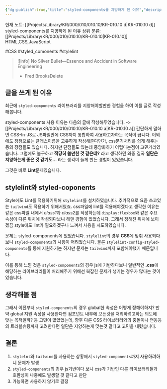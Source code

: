 ```yaml
---
{"dg-publish":true,"title":"styled-components를 지양하게 된 이유","description":"stylelint를 사용하면서 css라이브러리들과 앞으로의 호환성을 위해 styled-components는 지양하는게 좋은것 같다고 느낀 글입니다.","permalink":"/projects/library/kr/000/010/010-10/kr-010-10-d/","dgPassFrontmatter":true,"noteIcon":"0","created":"2025-02-25T22:41:30.867+09:00","updated":"2025-03-18T02:02:11.415+09:00"}
---
```


현재 노트: [[Projects/Library/KR/000/010/010.10/KR-010.10 d\|KR-010.10 d]] styled-components를 지양하게 된 이유
상위 분류: [[Projects/Library/KR/000/010/010.10/KR-010.10\|KR-010.10]] HTML,CSS,JavaScript

#CSS #styled_comonents #stylelint



>![info]
>No Silver Bullet—Essence and Accident in Software Engineering
>	- Fred BrooksDelete


## 글을 쓰게 된 이유
최근에 `styled-components` 라이브러리를 지양해야할만한 경험을 하여 이를 글로 작성해봅니다. 

styled-components 사용 이유는 다음의 글에 작성해두었습니다. -> [[Projects/Library/KR/000/010/010.10/KR-010.10 a\|KR-010.10 a]]
간단하게 말하면 CSS-In-JS로 JS파일안에 CSS까지 통합하여 사용하고자하는 목적이 큽니다.
이외에도 장점으로는 클래스이름을 고유하게 작성해준다던가, css분기처리를 쉽게 해주는 등의 장점들도 있습니다.
하지만 단점들도 있는데 중앙화하기 어렵다는점이 고민거리였습니다. 그럼에도 불구하고 **적당히 쓸만한 것 같은데?** 라고 생각하던 와중 결국 **일단은 지양하는게 좋은 것 같기도...** 라는 생각이 들게 만든 경험이 있었습니다.

그것은 바로 **Lint**문제였습니다.

## stylelint와 styled-coponents
Style에도 Lint를 적용하기위해 `stylelint`를 설치하였습니다. 추가적으로 요즘 쓰고있는 `tailwind`도 적용하기 위해서였죠. css파일에 lint를 적용해야겠다고 생각한 이유는 같은 css파일 내에서 *class1*과 *class2*를 작성하는데 `display:flexbox`와 같은 주요 속성이 다른 위치에 작성되다보니 헤맨 경험이 있었습니다. 그래서 정해진 위치에 보이겠끔 style에도 lint가 필요하겠구나 느껴서 사용을 시도하였습니다.

문제는 styled-components에 있었습니다. `stylelint`의 경우 **CSS**에 맞춰 사용되다보니 `styled-components`의 사용이 어려웠습니다. 물론 `stylelint-config-styled-components`를 통해 지원하기는 하지만 문제는 `tailwind`까지 포함해야했기 때문입니다.

이를 통해 느낀 것은 `styled-components`의 경우 js에 기반하다보니 일반적인 **.css**에 해당하는 라이브러리들이 처리해주기 위해선 복잡한 문제가 생기는 경우가 많다는 것이었습니다.

## 생각해볼 점
그래서 이전부터 `styled-components`의 경우 global한 속성은 어떻게 정해야하지?
만약 global 지원 속성을 사용한다면 컴포넌트 내부에 모든것을 처리하려고하는 의도에 맞는 목적일까? 등 고민이 많았었는데,
향후 다른 CSS 라이브러리와의 충돌이나 연동등의 트러블슈팅까지 고려한다면 일단은 지양하는게 맞는것 같다고 고민을 내렸습니다.





## 결론
1. `stylelnt`와 `tailwind`를 사용하는 상황에서 `styled-components`까지 사용하려하니 문제가 발생
2. `styled-components`의 경우 js기반이다 보니 css가 기반인 다른 라이브러리들과 호환성이 나중에도 발생할 것 같다고 판단
3. 가능하면 사용하지 않기로 결정

